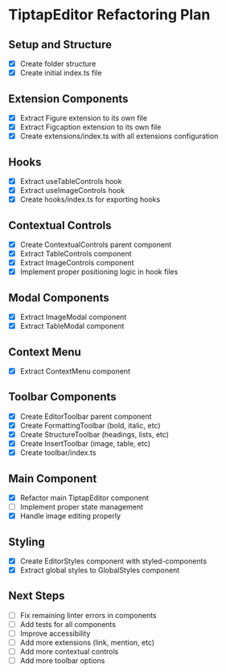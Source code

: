 # TiptapEditor Refactoring Plan

## Setup and Structure
- [x] Create folder structure
- [x] Create initial index.ts file

## Extension Components
- [x] Extract Figure extension to its own file
- [x] Extract Figcaption extension to its own file
- [x] Create extensions/index.ts with all extensions configuration

## Hooks
- [x] Extract useTableControls hook
- [x] Extract useImageControls hook
- [x] Create hooks/index.ts for exporting hooks

## Contextual Controls
- [x] Create ContextualControls parent component
- [x] Extract TableControls component
- [x] Extract ImageControls component
- [x] Implement proper positioning logic in hook files

## Modal Components
- [x] Extract ImageModal component
- [x] Extract TableModal component

## Context Menu
- [x] Extract ContextMenu component

## Toolbar Components
- [x] Create EditorToolbar parent component
- [x] Create FormattingToolbar (bold, italic, etc)
- [x] Create StructureToolbar (headings, lists, etc)
- [x] Create InsertToolbar (image, table, etc)
- [x] Create toolbar/index.ts

## Main Component
- [x] Refactor main TiptapEditor component
- [ ] Implement proper state management
- [x] Handle image editing properly

## Styling
- [x] Create EditorStyles component with styled-components
- [x] Extract global styles to GlobalStyles component

## Next Steps
- [ ] Fix remaining linter errors in components
- [ ] Add tests for all components
- [ ] Improve accessibility
- [ ] Add more extensions (link, mention, etc)
- [ ] Add more contextual controls
- [ ] Add more toolbar options 
